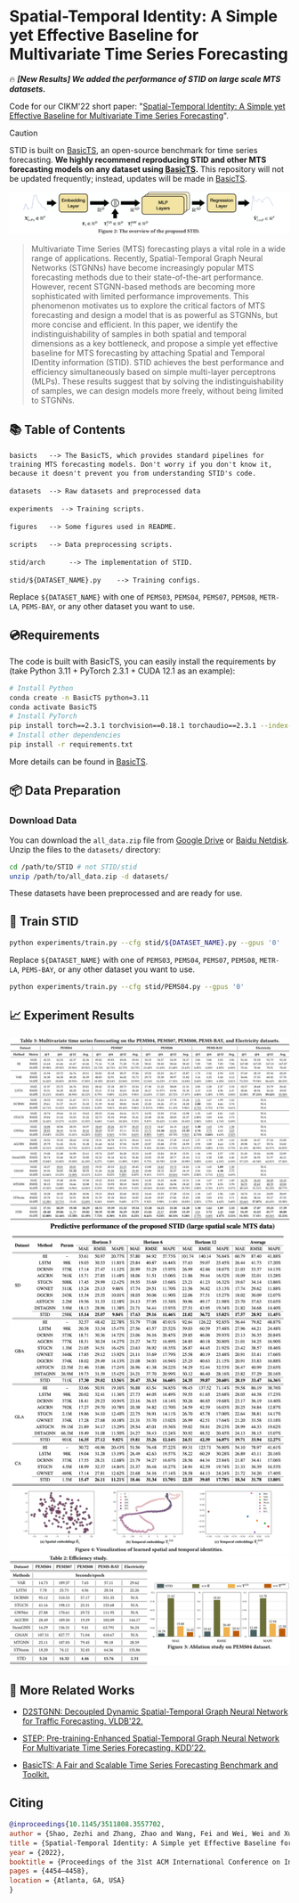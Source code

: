 # Spatial-Temporal Identity: A Simple yet Effective Baseline for Multivariate Time Series Forecasting

🔥 ***[New Results] We added the performance of STID on large scale MTS datasets.***

Code for our CIKM'22 short paper: "[Spatial-Temporal Identity: A Simple yet Effective Baseline for Multivariate Time Series Forecasting](https://arxiv.org/abs/2208.05233)".

> [!CAUTION]  
> STID is built on [BasicTS](https://github.com/zezhishao/BasicTS), an open-source benchmark for time series forecasting. **We highly recommend reproducing STID and other MTS forecasting models on any dataset using [BasicTS](https://github.com/zezhishao/BasicTS).** This repository will not be updated frequently; instead, updates will be made in [BasicTS](https://github.com/zezhishao/BasicTS).

<img src="figures/STID_architecture.png" alt="model archtecture" style="zoom:80%;" />

> Multivariate Time Series (MTS) forecasting plays a vital role in a wide range of applications. Recently, Spatial-Temporal Graph Neural Networks (STGNNs) have become increasingly popular MTS forecasting methods due to their state-of-the-art performance. However, recent STGNN-based methods are becoming more sophisticated with limited performance improvements. This phenomenon motivates us to explore the critical factors of MTS forecasting and design a model that is as powerful as STGNNs, but more concise and efficient. In this paper, we identify the indistinguishability of samples in both spatial and temporal dimensions as a key bottleneck, and propose a simple yet effective baseline for MTS forecasting by attaching Spatial and Temporal IDentity information (STID). STID achieves the best performance and efficiency simultaneously based on simple multi-layer perceptrons (MLPs). These results suggest that by solving the indistinguishability of samples, we can design models more freely, without being limited to STGNNs.

## 📚 Table of Contents

```text
basicts   --> The BasicTS, which provides standard pipelines for training MTS forecasting models. Don't worry if you don't know it, because it doesn't prevent you from understanding STID's code.

datasets  --> Raw datasets and preprocessed data

experiments  --> Training scripts.

figures   --> Some figures used in README.

scripts   --> Data preprocessing scripts.

stid/arch      --> The implementation of STID.

stid/${DATASET_NAME}.py    --> Training configs.
```

Replace `${DATASET_NAME}` with one of `PEMS03`, `PEMS04`, `PEMS07`, `PEMS08`, `METR-LA`, `PEMS-BAY`, or any other dataset you want to use.
## 💿Requirements

The code is built with BasicTS, you can easily install the requirements by (take Python 3.11 + PyTorch 2.3.1 + CUDA 12.1 as an example):

```bash
# Install Python
conda create -n BasicTS python=3.11
conda activate BasicTS
# Install PyTorch
pip install torch==2.3.1 torchvision==0.18.1 torchaudio==2.3.1 --index-url https://download.pytorch.org/whl/cu121
# Install other dependencies
pip install -r requirements.txt
```

More details can be found in [BasicTS](https://github.com/GestaltCogTeam/BasicTS).

## 📦 Data Preparation

### **Download Data**

You can download the `all_data.zip` file from [Google Drive](https://drive.google.com/drive/folders/14EJVODCU48fGK0FkyeVom_9lETh80Yjp?usp=sharing) or [Baidu Netdisk](https://pan.baidu.com/s/1shA2scuMdZHlx6pj35Dl7A?pwd=s2xe). Unzip the files to the `datasets/` directory:

```bash
cd /path/to/STID # not STID/stid
unzip /path/to/all_data.zip -d datasets/
```

These datasets have been preprocessed and are ready for use.

## 🎯 Train STID

```bash
python experiments/train.py --cfg stid/${DATASET_NAME}.py --gpus '0'
```

Replace `${DATASET_NAME}` with one of `PEMS03`, `PEMS04`, `PEMS07`, `PEMS08`, `METR-LA`, `PEMS-BAY`, or any other dataset you want to use.

```bash
python experiments/train.py --cfg stid/PEMS04.py --gpus '0'
```

## 📈 Experiment Results

<img src="figures/main_results.png" alt="main results" style="zoom:100%;" />

<img src="figures/perf_large_mts.png" alt="main results" style="zoom:100%;" />

<img src="figures/visualizations.png" alt="visualizations" style="zoom:100%;" />

<img src="figures/efficiency_and_ablation.png" alt="efficiency and ablation" style="zoom:100%;" />

## 🔗 More Related Works

- [D2STGNN: Decoupled Dynamic Spatial-Temporal Graph Neural Network for Traffic Forecasting. VLDB'22.](https://github.com/zezhishao/D2STGNN)

- [STEP: Pre-training-Enhanced Spatial-Temporal Graph Neural Network For Multivariate Time Series Forecasting. KDD'22.](https://github.com/zezhishao/STEP)

- [BasicTS: A Fair and Scalable Time Series Forecasting Benchmark and Toolkit.](https://github.com/zezhishao/BasicTS)

## Citing

```bibtex
@inproceedings{10.1145/3511808.3557702,
author = {Shao, Zezhi and Zhang, Zhao and Wang, Fei and Wei, Wei and Xu, Yongjun},
title = {Spatial-Temporal Identity: A Simple yet Effective Baseline for Multivariate Time Series Forecasting},
year = {2022},
booktitle = {Proceedings of the 31st ACM International Conference on Information & Knowledge Management},
pages = {4454–4458},
location = {Atlanta, GA, USA}
}
```
